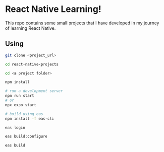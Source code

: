 # React Native Learning!
This repo contains some small projects that I have developed in my journey of learning React Native.

## Using
```bash
git clone <project_url>

cd react-native-projects

cd <a project folder>

npm install

# run a development server
npm run start
# or
npx expo start

#‌ build using eas
npm install -f eas-cli

eas login

eas build:configure

eas build
```